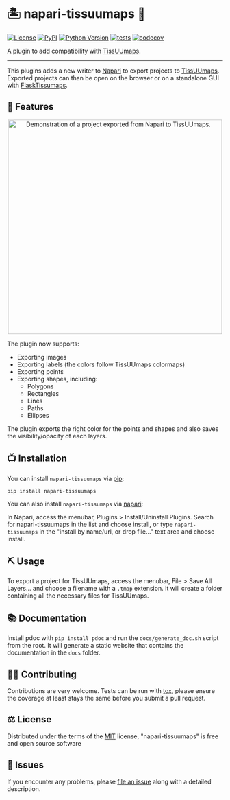 # 🏝 napari-tissuumaps 🧫

[![License](https://img.shields.io/pypi/l/napari-tissuumaps.svg?color=green)](https://github.com/npielawski/napari-tissuumaps/raw/master/LICENSE)
[![PyPI](https://img.shields.io/pypi/v/napari-tissuumaps.svg?color=green)](https://pypi.org/project/napari-tissuumaps)
[![Python Version](https://img.shields.io/pypi/pyversions/napari-tissuumaps.svg?color=green)](https://python.org)
[![tests](https://github.com/wahlby-lab/napari-tissuumaps/workflows/tests/badge.svg)](https://github.com/wahlby-lab/napari-tissuumaps/actions)
[![codecov](https://codecov.io/gh/wahlby-lab/napari-tissuumaps/branch/master/graph/badge.svg)](https://codecov.io/gh/wahlby-lab/napari-tissuumaps)

A plugin to add compatibility with [TissUUmaps](https://tissuumaps.research.it.uu.se/).

----------------------------------

This plugins adds a new writer to [Napari] to export projects to [TissUUmaps](https://tissuumaps.research.it.uu.se/).
Exported projects can than be open on the browser or on a standalone GUI with [FlaskTissumaps](https://github.com/wahlby-lab/FlaskTissUUmaps).

<!--
Don't miss the full getting started guide to set up your new package:
https://github.com/napari/cookiecutter-napari-plugin#getting-started

and review the napari docs for plugin developers:
https://napari.org/docs/plugins/index.html
-->

## 🚀 Features

<p align="center">
  <img src="images/screenshot.jpg" alt="Demonstration of a project exported from Napari to TissUUmaps." width="500" />
</p>

The plugin now supports:

* Exporting images
* Exporting labels (the colors follow TissUUmaps colormaps)
* Exporting points
* Exporting shapes, including:
    * Polygons
    * Rectangles
    * Lines
    * Paths
    * Ellipses

The plugin exports the right color for the points and shapes and also saves the
visibility/opacity of each layers.

## 📺 Installation

You can install `napari-tissuumaps` via [pip]:

    pip install napari-tissuumaps

You can also install `napari-tissumaps` via [napari]:

In Napari, access the menubar, Plugins > Install/Uninstall Plugins.
Search for napari-tissuumaps in the list and choose install, or type
`napari-tissuumaps` in the "install by name/url, or drop file..." text area and choose
install.

## ⛏ Usage

To export a project for TissUUmaps, access the menubar, File > Save All Layers... and
choose a filename with a `.tmap` extension. It will create a folder containing all the
necessary files for TissUUmaps.

## 📚 Documentation

Install pdoc with `pip install pdoc` and run the `docs/generate_doc.sh` script from the root. It will generate a static website that contains the documentation in the `docs` folder.

## 👩‍💻 Contributing

Contributions are very welcome. Tests can be run with [tox], please ensure
the coverage at least stays the same before you submit a pull request.

## ⚖️ License

Distributed under the terms of the [MIT] license,
"napari-tissuumaps" is free and open source software

## 🚒 Issues

If you encounter any problems, please [file an issue] along with a detailed description.

[napari]: https://github.com/napari/napari
[Cookiecutter]: https://github.com/audreyr/cookiecutter
[@napari]: https://github.com/napari
[MIT]: http://opensource.org/licenses/MIT
[BSD-3]: http://opensource.org/licenses/BSD-3-Clause
[GNU GPL v3.0]: http://www.gnu.org/licenses/gpl-3.0.txt
[GNU LGPL v3.0]: http://www.gnu.org/licenses/lgpl-3.0.txt
[Apache Software License 2.0]: http://www.apache.org/licenses/LICENSE-2.0
[Mozilla Public License 2.0]: https://www.mozilla.org/media/MPL/2.0/index.txt
[cookiecutter-napari-plugin]: https://github.com/napari/cookiecutter-napari-plugin

[file an issue]: https://github.com/npielawski/napari-tissuumaps/issues

[napari]: https://github.com/napari/napari
[tox]: https://tox.readthedocs.io/en/latest/
[pip]: https://pypi.org/project/pip/
[PyPI]: https://pypi.org/
